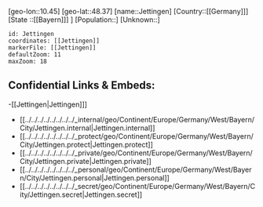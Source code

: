 ﻿---
location: [48.37,10.45]
mapzoom: [7,12] 
mapmarker: city 
type: City
tags:
- geo/City


SpocWebEntityId: 31198
isDeleted: false
confidential: public

---
[geo-lon::10.45]
[geo-lat::48.37]
[name::Jettingen]
[Country::[[Germany]]]
[State ::[[Bayern]]] ]
[Population::]
[Unknown::]


```leaflet
id: Jettingen
coordinates: [[Jettingen]]
markerFile: [[Jettingen]]
defaultZoom: 11 
maxZoom: 18
```


## Confidential Links & Embeds: 
-[[Jettingen|Jettingen]]] 
- [[../../../../../../../../_internal/geo/Continent/Europe/Germany/West/Bayern/City/Jettingen.internal|Jettingen.internal]] 
- [[../../../../../../../../_protect/geo/Continent/Europe/Germany/West/Bayern/City/Jettingen.protect|Jettingen.protect]] 
- [[../../../../../../../../_private/geo/Continent/Europe/Germany/West/Bayern/City/Jettingen.private|Jettingen.private]] 
- [[../../../../../../../../_personal/geo/Continent/Europe/Germany/West/Bayern/City/Jettingen.personal|Jettingen.personal]] 
- [[../../../../../../../../_secret/geo/Continent/Europe/Germany/West/Bayern/City/Jettingen.secret|Jettingen.secret]] 
